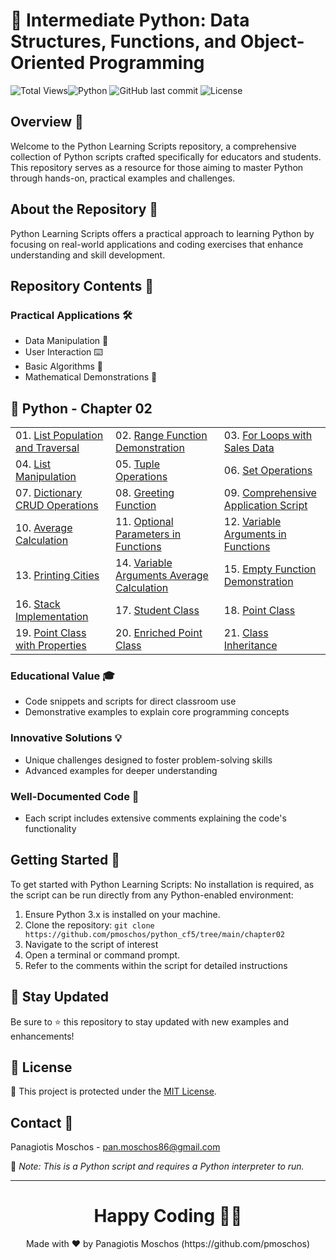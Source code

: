 # 🐍 Intermediate Python: Data Structures, Functions, and Object-Oriented Programming

![Total Views](https://views.whatilearened.today/views/github/yourusername/python-educational-scripts.svg)![Python](https://img.shields.io/badge/language-Python-blue.svg) ![GitHub last commit](https://img.shields.io/github/last-commit/yourusername/python-educational-scripts) ![License](https://img.shields.io/badge/license-MIT-green.svg)

## Overview 🌟
Welcome to the Python Learning Scripts repository, a comprehensive collection of Python scripts crafted specifically for educators and students. This repository serves as a resource for those aiming to master Python through hands-on, practical examples and challenges.

## About the Repository 📖
Python Learning Scripts offers a practical approach to learning Python by focusing on real-world applications and coding exercises that enhance understanding and skill development.

## Repository Contents 📂
### Practical Applications 🛠️
- Data Manipulation 🔢
- User Interaction ⌨️
- Basic Algorithms 🔄
- Mathematical Demonstrations 📏

## 🐍 Python - Chapter 02

<table>
  <tr>
    <td>01. <a href="https://github.com/pmoschos/python_cf5/tree/main/chapter02/01.%20List%20Population%20and%20Traversal" title="Demonstrates how to create and traverse lists in Python, an essential skill for managing collections of data.">List Population and Traversal</a></td>
    <td>02. <a href="https://github.com/pmoschos/python_cf5/tree/main/chapter02/02.%20Range%20Function%20Demonstration" title="Shows how to use the range() function for generating sequences of numbers, a fundamental tool in loop control structures.">Range Function Demonstration</a></td>
    <td>03. <a href="https://github.com/pmoschos/python_cf5/tree/main/chapter02/03.%20For%20Loops%20with%20Sales%20Data" title="Illustrates the use of for-loops for iterating over sequences, including examples with sales data.">For Loops with Sales Data</a></td>
  </tr>
  <tr>
    <td>04. <a href="https://github.com/pmoschos/python_cf5/tree/main/chapter02/04.%20List%20Manipulation" title="Covers various list operations such as adding, removing, and modifying elements, crucial for effective data handling.">List Manipulation</a></td>
    <td>05. <a href="https://github.com/pmoschos/python_cf5/tree/main/chapter02/05.%20Tuple%20Operations" title="Introduces tuple operations and explains their immutability, useful for understanding data structures that should not change.">Tuple Operations</a></td>
    <td>06. <a href="https://github.com/pmoschos/python_cf5/tree/main/chapter02/06.%20Set%20Operations" title="Focuses on set operations, highlighting the uniqueness of elements and common use cases such as membership testing.">Set Operations</a></td>
  </tr>
  <tr>
    <td>07. <a href="https://github.com/pmoschos/python_cf5/tree/main/chapter02/07.%20Dictionary%20CRUD%20Operations" title="Explores CRUD (Create, Read, Update, Delete) operations on dictionaries, a key-value store crucial for efficient data retrieval.">Dictionary CRUD Operations</a></td>
    <td>08. <a href="https://github.com/pmoschos/python_cf5/tree/main/chapter02/08.%20Greeting%20Function" title="Demonstrates how to define and use functions in Python, using a greeting example to illustrate basic function concepts.">Greeting Function</a></td>
    <td>09. <a href="https://github.com/pmoschos/python_cf5/tree/main/chapter02/09.%20Comprehensive%20Application%20Script" title="A comprehensive example combining multiple concepts into a single application script.">Comprehensive Application Script</a></td>
  </tr>
  <tr>
    <td>10. <a href="https://github.com/pmoschos/python_cf5/tree/main/chapter02/10.%20Average%20Calculation" title="Calculates averages from a list of numbers, demonstrating statistical operations in Python.">Average Calculation</a></td>
    <td>11. <a href="https://github.com/pmoschos/python_cf5/tree/main/chapter02/11.%20Optional%20Parameters%20in%20Functions" title="Introduces optional parameters in function definitions, enhancing flexibility and usability of functions.">Optional Parameters in Functions</a></td>
    <td>12. <a href="https://github.com/pmoschos/python_cf5/tree/main/chapter02/12.%20Variable%20Arguments%20in%20Functions" title="Explains the use of *args and **kwargs in functions to handle variable numbers of arguments.">Variable Arguments in Functions</a></td>
  </tr>
  <tr>
    <td>13. <a href="https://github.com/pmoschos/python_cf5/tree/main/chapter02/13.%20Printing%20Cities" title="Prints a list of cities using loops and conditionals, demonstrating control flow and output formatting.">Printing Cities</a></td>
    <td>14. <a href="https://github.com/pmoschos/python_cf5/tree/main/chapter02/14.%20Variable%20Arguments%20Average%20Calculation" title="Uses variable arguments to calculate the average, showcasing flexibility in function definitions.">Variable Arguments Average Calculation</a></td>
    <td>15. <a href="https://github.com/pmoschos/python_cf5/tree/main/chapter02/15.%20Empty%20Function%20Demonstration" title="A simple demonstration of an empty function to illustrate function structure and placeholder use.">Empty Function Demonstration</a></td>
  </tr>
  <tr>
    <td>16. <a href="https://github.com/pmoschos/python_cf5/tree/main/chapter02/16.%20Stack%20Implementation" title="Implements a basic stack data structure using a list, demonstrating LIFO (Last In, First Out) principles.">Stack Implementation</a></td>
    <td>17. <a href="https://github.com/pmoschos/python_cf5/tree/main/chapter02/17.%20Student%20Class" title="Introduces object-oriented programming by defining a Student class, encapsulating attributes and methods.">Student Class</a></td>
    <td>18. <a href="https://github.com/pmoschos/python_cf5/tree/main/chapter02/18.%20Point%20Class" title="Defines a Point class to represent coordinates in a 2D space, illustrating basic class creation and usage.">Point Class</a></td>
  </tr>
  <tr>
    <td>19. <a href="https://github.com/pmoschos/python_cf5/tree/main/chapter02/19.%20Point%20Class%20with%20Properties" title="Enhances the Point class with properties to manage attribute access, showing advanced class features.">Point Class with Properties</a></td>
    <td>20. <a href="https://github.com/pmoschos/python_cf5/tree/main/chapter02/20.%20Enriched%20Point%20Class" title="Further enriches the Point class with additional methods and attributes, providing a comprehensive example of class development.">Enriched Point Class</a></td>
    <td>21. <a href="https://github.com/pmoschos/python_cf5/tree/main/chapter02/21.%20Class%20Inheritance" title="Demonstrates inheritance in Python by creating a subclass that extends the functionality of a base class.">Class Inheritance</a></td>
  </tr>
</table>

### Educational Value 🎓
- Code snippets and scripts for direct classroom use
- Demonstrative examples to explain core programming concepts

### Innovative Solutions 💡
- Unique challenges designed to foster problem-solving skills
- Advanced examples for deeper understanding

### Well-Documented Code 📄
- Each script includes extensive comments explaining the code's functionality

## Getting Started 🚀
To get started with Python Learning Scripts:
No installation is required, as the script can be run directly from any Python-enabled environment:
1. Ensure Python 3.x is installed on your machine.
2. Clone the repository: `git clone https://github.com/pmoschos/python_cf5/tree/main/chapter02`
3. Navigate to the script of interest
4. Open a terminal or command prompt.
5. Refer to the comments within the script for detailed instructions

## 📢 Stay Updated

Be sure to ⭐ this repository to stay updated with new examples and enhancements!

## 📄 License
🔐 This project is protected under the [MIT License](https://mit-license.org/).

## Contact 📧
Panagiotis Moschos - pan.moschos86@gmail.com

🔗 *Note: This is a Python script and requires a Python interpreter to run.*

---
<h1 align=center>Happy Coding 👨‍💻 </h1>

<p align="center">
  Made with ❤️ by Panagiotis Moschos (https://github.com/pmoschos)
</p>
